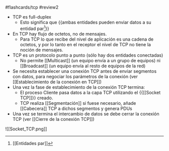 #flashcards/tcp
#review2 

- TCP es full-duplex
	- Esto significa que {{ambas entidades pueden enviar datos a su entidad par[^1]}}
- En TCP hay flujo de octetos, no de mensajes.
	- Para TCP lo que recibe del nivel de aplicación es una cadena de octetos, y por lo tanto en el receptor el nivel de TCP no tiene la noción de mensajes.
- TCP es un protocolo punto a punto (sólo hay dos entidades conectadas)
	- No permite [[Multicast]] (un equipo envía a un grupo de equipos) ni [[Broadcast]] (un equipo envía al resto de equipos de la red)
- Se necesita establecer una conexión TCP antes de enviar segmentos con datos, para negociar los parámetros de la conexión (ver [[Establecimiento de la conexión en TCP]])
- Una vez la fase de establecimiento de la conexión TCP termina:
	- El proceso Cliente pasa datos a la capa TCP utilizando el {{[[Socket TCP]]}} creado.
	- TCP realiza [[Segmentación]] si fuese necesario, añade [[Cabecera]] TCP a dichos segmentos y genera PDUs
- Una vez se termina el intercambio de datos se debe cerrar la conexión TCP (ver [[Cierre de la conexión TCP]])

![[Socket_TCP.png]]

[^1]: [[Entidades par]]
[^2]: [[Variables de estado en TCP]]
